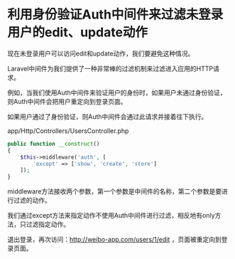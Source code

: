 # 利用身份验证Auth中间件来过滤未登录用户的edit、update动作

现在未登录用户可以访问edit和update动作，我们要避免这种情况。  

Laravel中间件为我们提供了一种非常棒的过滤机制来过滤进入应用的HTTP请求。  

例如，当我们使用Auth中间件来验证用户的身份时，如果用户未通过身份验证，则Auth中间件会把用户重定向到登录页面。  

如果用户通过了身份验证，则Auth中间件会通过此请求并接着往下执行。  

app/Http/Controllers/UsersController.php
```php
public function __construct()
{
    $this->middleware('auth', [
        'except' => ['show', 'create', 'store']
    ]);
}
```
middleware方法接收两个参数，第一个参数是中间件的名称，第二个参数是要进行过滤的动作。  

我们通过except方法来指定动作不使用Auth中间件进行过滤，相反地有only方法，只过滤指定动作。  

退出登录，再次访问：http://weibo-app.com/users/1/edit ，页面被重定向到登录页面。
